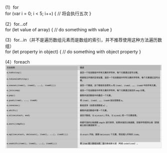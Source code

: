 
(1）for   
for (var i = 0; i < 5; i++) {
  // 将会执行五次
}

(2）for…of   
for (let value of array) {
  // do something with value
}

(3）for…in（并不是遍历数组元素而是数组的索引，并不推荐使用这种方法遍历数组）   
for (let property in object) {
  // do something with object property
}

(4）foreach   
![这是图片](/img/1.jpg)